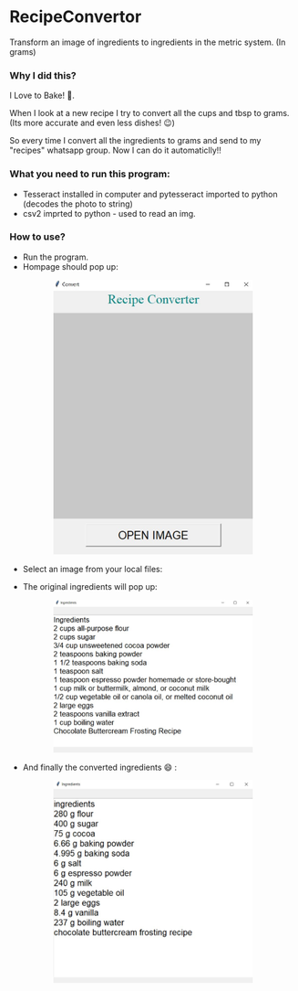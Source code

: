 # RecipeConvertor
Transform an image of ingredients to ingredients in the metric system. (In grams)


### Why I did this? 
I Love to Bake! :cake:.

When I look at a new recipe I try to convert all the cups and tbsp to grams. (Its more accurate and even less dishes! :wink:) 

So every time I convert all the ingredients to grams and send to my "recipes" whatsapp group. 
Now I can do it automaticlly!! 



### What you need to run this program:
- Tesseract installed in computer and pytesseract imported to python (decodes the photo to string)
- csv2 imprted to python - used to read an img. 


### How to use?
- Run the program.
- Hompage should pop up: 

<p align="center">
  <img src="https://raw.githubusercontent.com/yonatandiga12/RecipeConvertor/main/pictures/picturesForREADME/homepage.jpg" width="350" title="Homepage">
</p>

- Select an image from your local files:

- The original ingredients will pop up: 

<p align="center">
  <img src="https://raw.githubusercontent.com/yonatandiga12/RecipeConvertor/main/pictures/picturesForREADME/old_ingredients.jpg" width="350" title="Original ingredients">
</p>

- And finally the converted ingredients 😄 : 

<p align="center">
  <img src="https://raw.githubusercontent.com/yonatandiga12/RecipeConvertor/main/pictures/picturesForREADME/new_ingredients.jpg" width="350" title="New ingredients">
</p>
